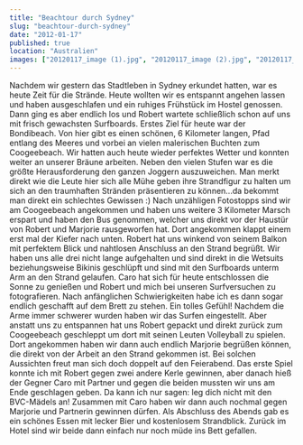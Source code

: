 ```yaml
---
title: "Beachtour durch Sydney"
slug: "beachtour-durch-sydney"
date: "2012-01-17"
published: true
location: "Australien"
images: ["20120117_image (1).jpg", "20120117_image (2).jpg", "20120117_image (3).jpg", "20120117_image (4).jpg", "20120117_image (5).jpg", "20120117_image (6).jpg", "20120117_image (7).jpg", "20120117_image (8).jpg", "20120117_image (9).jpg", "20120117_image (10).jpg"]
---
```


Nachdem wir gestern das Stadtleben in Sydney erkundet hatten, war es heute Zeit für die Strände. Heute wollten wir es entspannt angehen lassen und haben ausgeschlafen und ein ruhiges Frühstück im Hostel genossen. Dann ging es aber endlich los und Robert wartete schließlich schon auf uns mit frisch gewachsten Surfboards.
Erstes Ziel für heute war der Bondibeach. Von hier gibt es einen schönen, 6 Kilometer langen, Pfad entlang des Meeres und vorbei an vielen malerischen Buchten zum Coogeebeach. Wir hatten auch heute wieder perfektes Wetter und konnten weiter an unserer Bräune arbeiten. Neben den vielen Stufen war es die größte Herausforderung den ganzen Joggern auszuweichen. Man merkt direkt wie die Leute hier sich alle Mühe geben ihre Strandfigur zu halten um sich an den traumhaften Stränden präsentieren zu können...da bekommt man direkt ein schlechtes Gewissen :) Nach unzähligen Fotostopps sind wir am Coogeebeach angekommen und haben uns weitere 3 Kilometer Marsch erspart und haben den Bus genommen, welcher uns direkt vor der Haustür von Robert und Marjorie rausgeworfen hat. Dort angekommen klappt einem erst mal der Kiefer nach unten. Robert hat uns winkend von seinem Balkon mit perfektem Blick und nahtlosen Anschluss an den Strand begrüßt.
Wir haben uns alle drei nicht lange aufgehalten und sind direkt in die Wetsuits beziehungsweise Bikinis geschlüpft und sind mit den Surfboards unterm Arm an den Strand gelaufen. Caro hat sich für heute entschlossen die Sonne zu genießen und Robert und mich bei unseren Surfversuchen zu fotografieren. Nach anfänglichen Schwierigkeiten habe ich es dann sogar endlich geschafft auf dem Brett zu stehen. Ein tolles Gefühl!
Nachdem die Arme immer schwerer wurden haben wir das Surfen eingestellt. Aber anstatt uns zu entspannen hat uns Robert gepackt und direkt zurück zum Coogeebeach geschleppt um dort mit seinen Leuten Volleyball zu spielen. Dort angekommen haben wir dann auch endlich Marjorie begrüßen können, die direkt von der Arbeit an den Strand gekommen ist. Bei solchen Aussichten freut man sich doch doppelt auf den Feierabend.
Das erste Spiel konnte ich mit Robert gegen zwei andere Kerle gewinnen, aber danach hieß der Gegner Caro mit Partner und gegen die beiden mussten wir uns am Ende geschlagen geben. Da kann ich nur sagen: leg dich nicht mit den BVC-Mädels an! Zusammen mit Caro haben wir dann auch nochmal gegen Marjorie und Partnerin gewinnen dürfen.
Als Abschluss des Abends gab es ein schönes Essen mit lecker Bier und kostenlosem Strandblick. Zurück im Hotel sind wir beide dann einfach nur noch müde ins Bett gefallen.